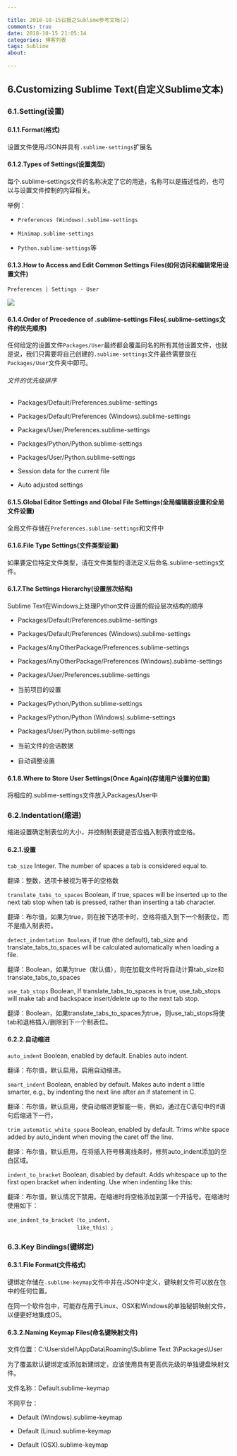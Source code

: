 ```yaml
---

title: 2018-10-15日报之Sublime参考文档(2)
comments: true
date: 2018-10-15 21:05:14
categories: 博客列表
tags: Sublime
about:

---
```


## 6.Customizing Sublime Text(自定义Sublime文本)

### 6.1.Setting(设置)

#### 6.1.1.Format(格式)

设置文件使用JSON并具有`.sublime-settings`扩展名

#### 6.1.2.Types of Settings(设置类型)

每个.sublime-settings文件的名称决定了它的用途，名称可以是描述性的，也可以与设置文件控制的内容相关。

举例：

* `Preferences (Windows).sublime-settings`

* `Minimap.sublime-settings`

* `Python.sublime-settings`等

#### 6.1.3.How to Access and Edit Common Settings Files(如何访问和编辑常用设置文件)

`Preferences | Settings - User`

![ ](https://www.cnblogs.com/images/cnblogs_com/cliy-10/1310958/o_46.png)

#### 6.1.4.Order of Precedence of .sublime-settings Files(.sublime-settings文件的优先顺序)

任何给定的设置文件`Packages/User`最终都会覆盖同名的所有其他设置文件，也就是说，我们只需要将自己创建的`.sublime-settings`文件最终需要放在`Packages/User`文件夹中即可。

###### 文件的优先级排序

* Packages/Default/Preferences.sublime-settings

* Packages/Default/Preferences (Windows).sublime-settings

* Packages/User/Preferences.sublime-settings

* Packages/Python/Python.sublime-settings

* Packages/User/Python.sublime-settings

* Session data for the current file

* Auto adjusted settings

#### 6.1.5.Global Editor Settings and Global File Settings(全局编辑器设置和全局文件设置)

全局文件存储在`Preferences.sublime-settings`和文件中

#### 6.1.6.File Type Settings(文件类型设置)

如果要定位特定文件类型，请在文件类型的语法定义后命名.sublime-settings文件。

#### 6.1.7.The Settings Hierarchy(设置层次结构)

Sublime Text在Windows上处理Python文件设置的假设层次结构的顺序

* Packages/Default/Preferences.sublime-settings

* Packages/Default/Preferences (Windows).sublime-settings

* Packages/AnyOtherPackage/Preferences.sublime-settings

* Packages/AnyOtherPackage/Preferences (Windows).sublime-settings

* Packages/User/Preferences.sublime-settings

* 当前项目的设置

* Packages/Python/Python.sublime-settings

* Packages/Python/Python (Windows).sublime-settings

* Packages/User/Python.sublime-settings

* 当前文件的会话数据

* 自动调整设置

#### 6.1.8.Where to Store User Settings(Once Again)(存储用户设置的位置)

将相应的.sublime-settings文件放入Packages/User中

### 6.2.Indentation(缩进)

缩进设置确定制表位的大小，并控制制表键是否应插入制表符或空格。

#### 6.2.1.设置

`tab_size`	Integer. The number of spaces a tab is considered equal to.

翻译：整数，选项卡被视为等于的空格数

`translate_tabs_to_spaces`	Boolean, if true, spaces will be inserted up to the next tab stop when tab is pressed, rather than inserting a tab character.

翻译：布尔值，如果为true，则在按下选项卡时，空格将插入到下一个制表位，而不是插入制表符。

`detect_indentation	Boolean`, if true (the default), tab_size and translate_tabs_to_spaces will be calculated automatically when loading a file.

翻译：Boolean，如果为true（默认值），则在加载文件时将自动计算tab_size和translate_tabs_to_spaces

`use_tab_stops`	Boolean, If translate_tabs_to_spaces is true, use_tab_stops will make tab and backspace insert/delete up to the next tab stop.

翻译：Boolean，如果translate_tabs_to_spaces为true，则use_tab_stops将使tab和退格插入/删除到下一个制表位。

#### 6.2.2.自动缩进

`auto_indent`	Boolean, enabled by default. Enables auto indent.

翻译：布尔值，默认启用，启用自动缩进。

`smart_indent`	 Boolean, enabled by default. Makes auto indent a little smarter, e.g., by indenting the next line after an if statement in C.

翻译：布尔值，默认启用，使自动缩进更智能一些，例如，通过在C语句中的if语句后缩进下一行。

`trim_automatic_white_space`   Boolean, enabled by default. Trims white space added by auto_indent when moving the caret off the line.

翻译：布尔值，默认启用，在将插入符号移离线条时，修剪auto_indent添加的空白区域。

`indent_to_bracket`	 Boolean, disabled by default. Adds whitespace up to the first open bracket when indenting. Use when indenting like this:

翻译：布尔值，默认情况下禁用。在缩进时将空格添加到第一个开括号。在缩进时使用如下：

```
use_indent_to_bracket（to_indent，
                      like_this）;
```

### 6.3.Key Bindings(键绑定)

#### 6.3.1.File Format(文件格式)

键绑定存储在`.sublime-keymap`文件中并在JSON中定义，键映射文件可以放在包中的任何位置。

在同一个软件包中，可能存在用于Linux、OSX和Windows的单独秘钥映射文件，以便更好地集成OS。

#### 6.3.2.Naming Keymap Files(命名键映射文件)

文件位置：C:\Users\dell\AppData\Roaming\Sublime Text 3\Packages\User

为了覆盖默认键绑定或添加新建绑定，应该使用具有更高优先级的单独键盘映射文件。

文件名称：Default.sublime-keymap

不同平台：

* Default (Windows).sublime-keymap

* Default (Linux).sublime-keymap

* Default (OSX).sublime-keymap
